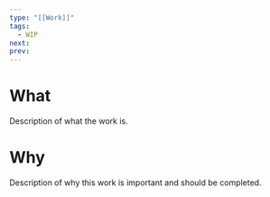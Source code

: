 ```yaml
---
type: "[[Work]]"
tags:
  - WIP
next: 
prev:
---
```

# What
Description of what the work is.
# Why
Description of why this work is important and should be completed.